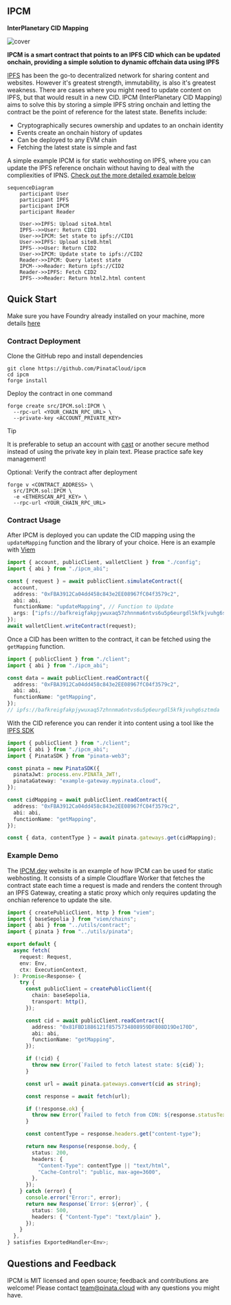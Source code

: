 ## IPCM

**InterPlanetary CID Mapping**

![cover](https://dweb.mypinata.cloud/ipfs/bafkreigsap637s5qtmp2cqomi3tkjlz62pet35x3cfbjqzh7mmbioiooei)

**IPCM is a smart contract that points to an IPFS CID which can be updated onchain, providing a simple solution to dynamic offchain data using IPFS**

[IPFS](https://ipfs.io) has been the go-to decentralized network for sharing content and websites. However it's greatest strength, immutability, is also it's greatest weakness. There are cases where you might need to update content on IPFS, but that would result in a new CID. IPCM (InterPlanetary CID Mapping) aims to solve this by storing a simple IPFS string onchain and letting the contract be the point of reference for the latest state. Benefits include:

- Cryptographically secures ownership and updates to an onchain identity
- Events create an onchain history of updates
- Can be deployed to any EVM chain
- Fetching the latest state is simple and fast

A simple example IPCM is for static webhosting on IPFS, where you can update the IPFS reference onchain without having to deal with the compliexities of IPNS. [Check out the more detailed example below](#example-demo)

```mermaid
sequenceDiagram
    participant User
    participant IPFS
    participant IPCM
    participant Reader

    User->>IPFS: Upload siteA.html
    IPFS-->>User: Return CID1
    User->>IPCM: Set state to ipfs://CID1
    User->>IPFS: Upload siteB.html
    IPFS-->>User: Return CID2
    User->>IPCM: Update state to ipfs://CID2
    Reader->>IPCM: Query latest state
    IPCM-->>Reader: Return ipfs://CID2
    Reader->>IPFS: Fetch CID2
    IPFS-->>Reader: Return html2.html content
```

## Quick Start

Make sure you have Foundry already installed on your machine, more details [here](https://book.getfoundry.sh/getting-started/installation)

### Contract Deployment

Clone the GitHub repo and install dependencies

```
git clone https://github.com/PinataCloud/ipcm
cd ipcm
forge install
```

Deploy the contract in one command

```
forge create src/IPCM.sol:IPCM \
  --rpc-url <YOUR_CHAIN_RPC_URL> \
  --private-key <ACCOUNT_PRIVATE_KEY>
```

> [!TIP]
> It is preferable to setup an account with [cast](https://book.getfoundry.sh/tutorials/best-practices?highlight=wallet#private-key-management) or another secure method instead of using the private key in plain text. Please practice safe key management!

Optional: Verify the contract after deployment

```
forge v <CONTRACT_ADDRESS> \
  src/IPCM.sol:IPCM \
  -e <ETHERSCAN_API_KEY> \
  --rpc-url <YOUR_CHAIN_RPC_URL>
```

### Contract Usage

After IPCM is deployed you can update the CID mapping using the `updateMapping` function and the library of your choice. Here is an example with [Viem](https://viem.sh/docs/contract/writeContract#writecontract)

```typescript
import { account, publicClient, walletClient } from "./config";
import { abi } from "./ipcm_abi";

const { request } = await publicClient.simulateContract({
  account,
  address: "0xFBA3912Ca04dd458c843e2EE08967fC04f3579c2",
  abi: abi,
  functionName: "updateMapping", // Function to Update
  args: ["ipfs://bafkreigfakpjywuxaq57zhnnma6ntvs6u5p6eurgdl5kfkjvuhg6sztmda"], // IPFS CID args
});
await walletClient.writeContract(request);
```

Once a CID has been written to the contract, it can be fetched using the `getMapping` function.

```typescript
import { publicClient } from "./client";
import { abi } from "./ipcm_abi";

const data = await publicClient.readContract({
  address: "0xFBA3912Ca04dd458c843e2EE08967fC04f3579c2",
  abi: abi,
  functionName: "getMapping",
});
// ipfs://bafkreigfakpjywuxaq57zhnnma6ntvs6u5p6eurgdl5kfkjvuhg6sztmda
```

With the CID reference you can render it into content using a tool like the [IPFS SDK](https://docs.pinata.cloud/web3/sdk)

```typescript
import { publicClient } from "./client";
import { abi } from "./ipcm_abi";
import { PinataSDK } from "pinata-web3";

const pinata = new PinataSDK({
  pinataJwt: process.env.PINATA_JWT!,
  pinataGateway: "example-gateway.mypinata.cloud",
});

const cidMapping = await publicClient.readContract({
  address: "0xFBA3912Ca04dd458c843e2EE08967fC04f3579c2",
  abi: abi,
  functionName: "getMapping",
});

const { data, contentType } = await pinata.gateways.get(cidMapping);
```

### Example Demo

The [IPCM.dev](https://ipfs.dev) website is an example of how IPCM can be used for static webhosting. It consists of a simple Cloudflare Worker that fetches the contract state each time a request is made and renders the content through an IPFS Gateway, creating a static proxy which only requires updating the onchian reference to update the site.

```typescript
import { createPublicClient, http } from "viem";
import { baseSepolia } from "viem/chains";
import { abi } from "../utils/contract";
import { pinata } from "../utils/pinata";

export default {
  async fetch(
    request: Request,
    env: Env,
    ctx: ExecutionContext,
  ): Promise<Response> {
    try {
      const publicClient = createPublicClient({
        chain: baseSepolia,
        transport: http(),
      });

      const cid = await publicClient.readContract({
        address: "0x81FBD1886121f8575734808959DF808D19De170D",
        abi: abi,
        functionName: "getMapping",
      });

      if (!cid) {
        throw new Error(`Failed to fetch latest state: ${cid}`);
      }

      const url = await pinata.gateways.convert(cid as string);

      const response = await fetch(url);

      if (!response.ok) {
        throw new Error(`Failed to fetch from CDN: ${response.statusText}`);
      }

      const contentType = response.headers.get("content-type");

      return new Response(response.body, {
        status: 200,
        headers: {
          "Content-Type": contentType || "text/html",
          "Cache-Control": "public, max-age=3600",
        },
      });
    } catch (error) {
      console.error("Error:", error);
      return new Response(`Error: ${error}`, {
        status: 500,
        headers: { "Content-Type": "text/plain" },
      });
    }
  },
} satisfies ExportedHandler<Env>;
```

## Questions and Feedback

IPCM is MIT licensed and open source; feedback and contributions are welcome! Please contact [team@pinata.cloud](mailto:team@pinata.cloud) with any questions you might have.

